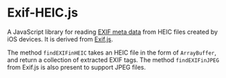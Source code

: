 # Exif-HEIC.js

A JavaScript library for reading [EXIF meta data](https://en.wikipedia.org/wiki/Exchangeable_image_file_format) from HEIC files created by iOS devices. It is derived from [Exif.js](https://github.com/exif-js/exif-js/blob/master/README.md).

The method `findEXIFinHEIC` takes an HEIC file in the form of `ArrayBuffer`, and return a collection of extracted EXIF tags. The method `findEXIFinJPEG` from Exif.js is also present to support JPEG files.

